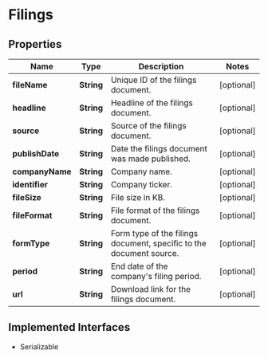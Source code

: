 

# Filings


## Properties

Name | Type | Description | Notes
------------ | ------------- | ------------- | -------------
**fileName** | **String** | Unique ID of the filings document. |  [optional]
**headline** | **String** | Headline of the filings document. |  [optional]
**source** | **String** | Source of the filings document. |  [optional]
**publishDate** | **String** | Date the filings document was made published. |  [optional]
**companyName** | **String** | Company name. |  [optional]
**identifier** | **String** | Company ticker. |  [optional]
**fileSize** | **String** | File size in KB. |  [optional]
**fileFormat** | **String** | File format of the filings document. |  [optional]
**formType** | **String** | Form type of the filings document, specific to the document source. |  [optional]
**period** | **String** | End date of the company&#39;s filing period. |  [optional]
**url** | **String** | Download link for the filings document. |  [optional]


## Implemented Interfaces

* Serializable


